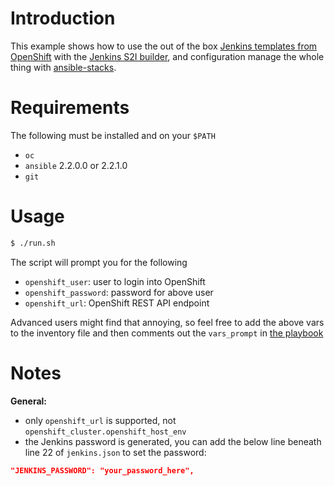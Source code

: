 # Introduction

This example shows how to use the out of the box [Jenkins templates from OpenShift](https://github.com/openshift/origin/blob/master/examples/jenkins/jenkins-ephemeral-template.json) with the [Jenkins S2I builder](https://docs.openshift.com/container-platform/3.3/using_images/other_images/jenkins.html), and configuration manage the whole thing with [ansible-stacks](https://github.com/rht-labs/ansible-stacks).

# Requirements

The following must be installed and on your `$PATH`

- `oc`
- `ansible` 2.2.0.0 or 2.2.1.0
- `git`


# Usage

``` bash
$ ./run.sh
```

The script will prompt you for the following

* `openshift_user`: user to login into OpenShift
* `openshift_password`: password for above user
* `openshift_url`: OpenShift REST API endpoint

Advanced users might find that annoying, so feel free to add the above vars to the inventory file and then comments out the `vars_prompt` in [the playbook](jenkins.yml)

# Notes

**General:**
* only `openshift_url` is supported, not `openshift_cluster.openshift_host_env`
* the Jenkins password is generated, you can add the below line beneath line 22 of `jenkins.json` to set the password:
``` json
"JENKINS_PASSWORD": "your_password_here",
```